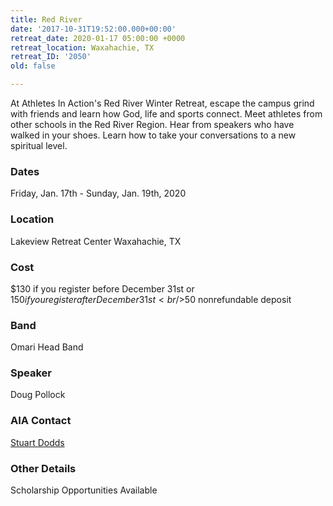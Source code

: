 ```yaml
---
title: Red River
date: '2017-10-31T19:52:00.000+00:00'
retreat_date: 2020-01-17 05:00:00 +0000
retreat_location: Waxahachie, TX
retreat_ID: '2050'
old: false

---
```

At Athletes In Action's Red River Winter Retreat, escape the campus grind with friends and learn how God, life and sports connect. Meet athletes from other schools in the Red River Region. Hear from speakers who have walked in your shoes. Learn how to take your conversations to a new spiritual level.

### Dates

Friday, Jan. 17th -  Sunday, Jan. 19th, 2020

### Location

Lakeview Retreat Center Waxahachie, TX

### Cost

$130 if you register before December 31st or $150 if you register after December 31st
<br />$50 nonrefundable deposit

### Band

Omari Head Band

### Speaker

Doug Pollock

### AIA Contact

[Stuart Dodds](mailto:stuart.dodds@athletesinaction.org)

### Other Details

Scholarship Opportunities Available